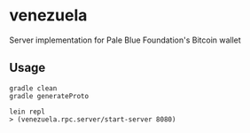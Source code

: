 # venezuela

Server implementation for Pale Blue Foundation's Bitcoin wallet

## Usage

```
gradle clean
gradle generateProto

lein repl
> (venezuela.rpc.server/start-server 8080)
```
